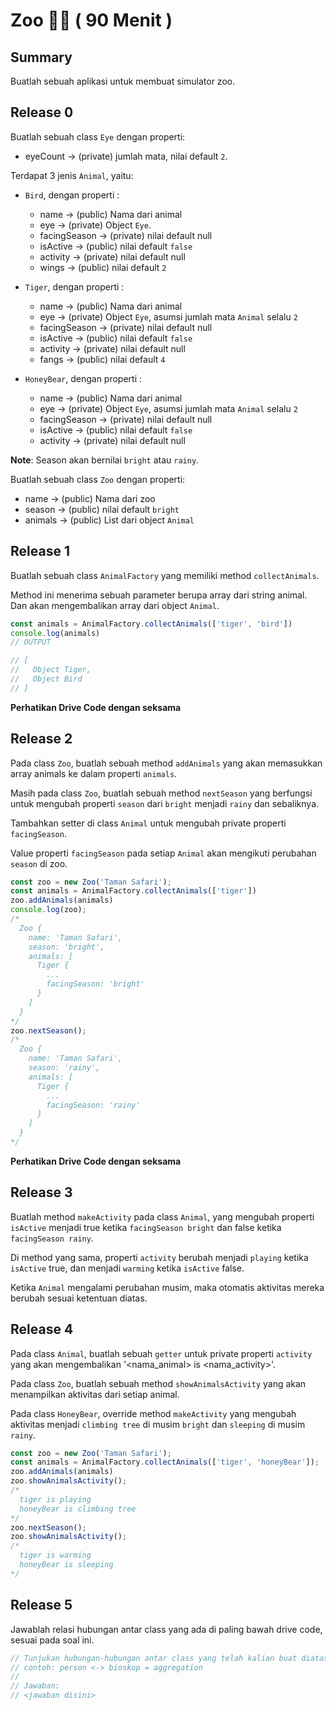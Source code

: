 # Zoo 🐅🐘 ( 90 Menit )

## Summary

Buatlah sebuah aplikasi untuk membuat simulator zoo.

## Release 0

Buatlah sebuah class `Eye` dengan properti:

- eyeCount -> (private) jumlah mata, nilai default `2`.

Terdapat 3 jenis `Animal`, yaitu:

- `Bird`, dengan properti :
  - name -> (public) Nama dari animal
  - eye -> (private) Object `Eye`.
  - facingSeason -> (private) nilai default null
  - isActive -> (public) nilai default `false`
  - activity -> (private) nilai default null
  - wings -> (public) nilai default `2`

- `Tiger`, dengan properti :
  - name -> (public) Nama dari animal
  - eye -> (private) Object `Eye`, asumsi jumlah mata `Animal` selalu `2`
  - facingSeason -> (private) nilai default null
  - isActive -> (public) nilai default `false`
  - activity -> (private) nilai default null
  - fangs -> (public) nilai default `4`

- `HoneyBear`, dengan properti :
  - name -> (public) Nama dari animal
  - eye -> (private) Object `Eye`, asumsi jumlah mata `Animal` selalu `2`
  - facingSeason -> (private) nilai default null
  - isActive -> (public) nilai default `false`
  - activity -> (private) nilai default null



**Note**: Season akan bernilai `bright` atau `rainy`. 

Buatlah sebuah class `Zoo` dengan properti:
- name -> (public) Nama dari zoo
- season -> (public) nilai default `bright`
- animals -> (public) List dari object `Animal`

## Release 1

Buatlah sebuah class `AnimalFactory` yang memiliki method `collectAnimals`.

Method ini menerima sebuah parameter berupa array dari string animal. Dan akan mengembalikan array dari object `Animal`.

```javascript
const animals = AnimalFactory.collectAnimals(['tiger', 'bird'])
console.log(animals)
// OUTPUT

// [
//   Object Tiger,
//   Object Bird
// ]
```

**Perhatikan Drive Code dengan seksama**

## Release 2

Pada class `Zoo`, buatlah sebuah method `addAnimals` yang akan memasukkan array animals ke dalam properti `animals`.

Masih pada class `Zoo`, buatlah sebuah method `nextSeason` yang berfungsi untuk mengubah properti `season` dari `bright` menjadi `rainy` dan sebaliknya. 

Tambahkan setter di class `Animal` untuk mengubah private properti `facingSeason`.

Value properti `facingSeason` pada setiap `Animal` akan mengikuti perubahan `season` di zoo.

```javascript
const zoo = new Zoo('Taman Safari');
const animals = AnimalFactory.collectAnimals(['tiger'])
zoo.addAnimals(animals)
console.log(zoo);
/*
  Zoo {
    name: 'Taman Safari',
    season: 'bright',
    animals: [
      Tiger {
        ...
        facingSeason: 'bright'
      }
    ]
  }
*/
zoo.nextSeason();
/*
  Zoo {
    name: 'Taman Safari',
    season: 'rainy',
    animals: [
      Tiger {
        ...
        facingSeason: 'rainy'
      }
    ]
  }
*/
```

**Perhatikan Drive Code dengan seksama**

## Release 3

Buatlah method `makeActivity` pada class `Animal`, yang mengubah properti `isActive` menjadi true ketika `facingSeason bright` dan false ketika `facingSeason rainy`. 

Di method yang sama, properti `activity` berubah menjadi `playing` ketika `isActive` true, dan menjadi `warming` ketika `isActive` false.

Ketika `Animal` mengalami perubahan musim, maka otomatis aktivitas mereka berubah sesuai ketentuan diatas.


## Release 4

Pada class `Animal`, buatlah sebuah `getter` untuk private properti `activity` yang akan mengembalikan '<nama_animal> is <nama_activity>'.

Pada class `Zoo`, buatlah sebuah method `showAnimalsActivity` yang akan menampilkan aktivitas dari setiap animal.

Pada class `HoneyBear`, override method `makeActivity` yang mengubah aktivitas menjadi  `climbing tree` di musim `bright` dan `sleeping` di musim `rainy`.

```javascript
const zoo = new Zoo('Taman Safari');
const animals = AnimalFactory.collectAnimals(['tiger', 'honeyBear']);
zoo.addAnimals(animals)
zoo.showAnimalsActivity();
/*
  tiger is playing
  honeyBear is climbing tree
*/
zoo.nextSeason();
zoo.showAnimalsActivity();
/*
  tiger is warming
  honeyBear is sleeping
*/
```

## Release 5

Jawablah relasi hubungan antar class yang ada di paling bawah drive code, sesuai pada soal ini.

```javascript
// Tunjukan hubungan-hubungan antar class yang telah kalian buat diatas:
// contoh: person <-> bioskop = aggregation
// 
// Jawaban:
// <jawaban disini>
```